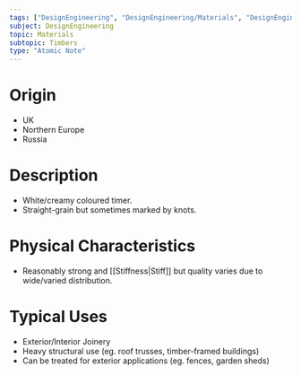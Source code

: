 ```yaml
---
tags: ["DesignEngineering", "DesignEngineering/Materials", "DesignEngineering/Materials/Timbers", "DesignEngineering/Materials/Timbers/Softwoods"]
subject: DesignEngineering
topic: Materials
subtopic: Timbers
type: "Atomic Note"
---
```


# Origin
 - UK
 - Northern Europe
 - Russia

# Description 
 - White/creamy coloured timer.
 - Straight-grain but sometimes marked by knots.

# Physical Characteristics 
 - Reasonably strong and [[Stiffness|Stiff]] but quality varies due to wide/varied distribution.

# Typical Uses 
 - Exterior/Interior Joinery
 - Heavy structural use (eg. roof trusses, timber-framed buildings)
 - Can be treated for exterior applications (eg. fences, garden sheds)